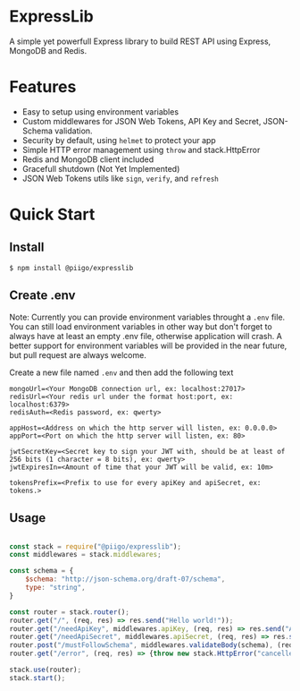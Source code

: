 # ExpressLib

A simple yet powerfull Express library to build REST API using Express, MongoDB and Redis.

# Features

 - Easy to setup using environment variables
 - Custom middlewares for JSON Web Tokens, API Key and Secret, JSON-Schema validation.
 - Security by default, using `helmet` to protect your app
 - Simple HTTP error management using `throw` and stack.HttpError
 - Redis and MongoDB client included
 - Gracefull shutdown (Not Yet Implemented)
 - JSON Web Tokens utils like `sign`, `verify`, and `refresh` 

# Quick Start

## Install

```shell
$ npm install @piigo/expresslib
```

## Create .env

Note: Currently you can provide environment variables throught a `.env` file.
You can still load environment variables in other way but don't forget to always have at least an empty .env file, otherwise application will crash.
A better support for environment variables will be provided in the near future, but pull request are always welcome.

Create a new file named `.env` and then add the following text

```dosini
mongoUrl=<Your MongoDB connection url, ex: localhost:27017>
redisUrl=<Your redis url under the format host:port, ex: localhost:6379>
redisAuth=<Redis password, ex: qwerty>

appHost=<Address on which the http server will listen, ex: 0.0.0.0>
appPort=<Port on which the http server will listen, ex: 80>

jwtSecretKey=<Secret key to sign your JWT with, should be at least of 256 bits (1 character = 8 bits), ex: qwerty>
jwtExpiresIn=<Amount of time that your JWT will be valid, ex: 10m>

tokensPrefix=<Prefix to use for every apiKey and apiSecret, ex: tokens.>
```

## Usage

```javascript

const stack = require("@piigo/expresslib");
const middlewares = stack.middlewares;

const schema = {
    $schema: "http://json-schema.org/draft-07/schema",
    type: "string",
}

const router = stack.router();
router.get("/", (req, res) => res.send("Hello world!"));
router.get("/needApiKey", middlewares.apiKey, (req, res) => res.send("Access authorized " + req.appId));
router.get("/needApiSecret", middlewares.apiSecret, (req, res) => res.send("Access authorized " + req.appId));
router.post("/mustFollowSchema", middlewares.validateBody(schema), (req, res) => res.send("Schema is valid"));
router.get("/error", (req, res) => {throw new stack.HttpError("cancelled", "It works")});

stack.use(router);
stack.start();

```
